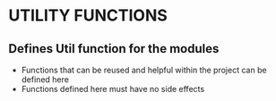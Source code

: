 # UTILITY FUNCTIONS
## Defines Util function for the modules
- Functions that can be reused and helpful within the project can be defined here
- Functions defined here must have no side effects 
